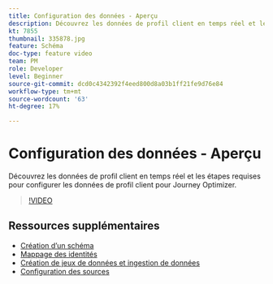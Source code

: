 ```yaml
---
title: Configuration des données - Aperçu
description: Découvrez les données de profil client en temps réel et les étapes requises pour configurer les données de profil client pour Journey Optimizer.
kt: 7855
thumbnail: 335878.jpg
feature: Schéma
doc-type: feature video
team: PM
role: Developer
level: Beginner
source-git-commit: dcd0c4342392f4eed800d8a03b1ff21fe9d76e84
workflow-type: tm+mt
source-wordcount: '63'
ht-degree: 17%

---
```



# Configuration des données - Aperçu

Découvrez les données de profil client en temps réel et les étapes requises pour configurer les données de profil client pour Journey Optimizer.

>[!VIDEO](https://video.tv.adobe.com/v/335878?quality=12)

## Ressources supplémentaires

* [Création d’un schéma](/help/set-up-data/create-schema.md)
* [Mappage des identités](/help/set-up-data/map-identities.md)
* [Création de jeux de données et ingestion de données](/help/set-up-data/create-datasets-and-ingest-data.md)
* [Configuration des sources](/help/set-up-data/configure-data-sources.md)
